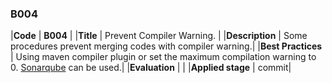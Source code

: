 ### B004

|**Code**           | **B004** |
|**Title**          | Prevent Compiler Warning. |
|**Description**    | Some procedures prevent merging codes with compiler warning.|
|**Best Practices** | Using maven compiler plugin or set the maximum compilation warning to 0. [Sonarqube](https://www.sonarqube.org/) can be used.|
|**Evaluation**     | |
|**Applied stage**  | commit|
